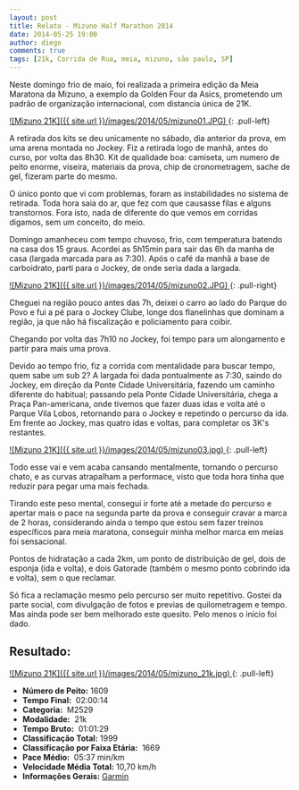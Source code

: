 ```yaml
---
layout: post
title: Relato - Mizuno Half Marathon 2014
date: 2014-05-25 19:00
author: diego
comments: true
tags: [21k, Corrida de Rua, meia, mizuno, são paulo, SP]
---
```

Neste domingo frio de maio, foi realizada a primeira edição da Meia Maratona da Mizuno, a exemplo da Golden Four da Asics, prometendo um padrão de organização internacional, com distancia única de 21K.

<a href="/images/2014/05/mizuno01.JPG">
![Mizuno 21K]({{ site.url }}/images/2014/05/mizuno01.JPG)
</a>
{: .pull-left}

A retirada dos kits se deu unicamente no sábado, dia anterior da prova, em uma arena montada no Jockey. Fiz a retirada logo de manhã, antes do curso, por volta das 8h30. Kit de qualidade boa: camiseta, um numero de peito enorme, viseira, materiais da prova, chip de cronometragem, sache de gel, fizeram parte do mesmo.

O único ponto que vi com problemas, foram as instabilidades no sistema de retirada. Toda hora saia do ar, que fez com que causasse filas e alguns transtornos. Fora isto, nada de diferente do que vemos em corridas digamos, sem um conceito, do meio.

Domingo amanheceu com tempo chuvoso, frio, com temperatura batendo na casa dos 15 graus. Acordei as 5h15min para sair das 6h da manha de casa (largada marcada para as 7:30). Após o café da manhã a base de carboidrato, parti para o Jockey, de onde seria dada a largada.

<a href="/images/2014/05/mizuno02.JPG">
![Mizuno 21K]({{ site.url }}/images/2014/05/mizuno02.JPG)
</a>
{: .pull-right}

Cheguei na região pouco antes das 7h, deixei o carro ao lado do Parque do Povo e fui a pé para o Jockey Clube, longe dos flanelinhas que dominam a região, ja que não há fiscalização e policiamento para coibir.

Chegando por volta das 7h10 no Jockey, foi tempo para um alongamento e partir para mais uma prova.

Devido ao tempo frio, fiz a corrida com mentalidade para buscar tempo, quem sabe um sub 2? A largada foi dada pontualmente as 7:30, saindo do Jockey, em direção da Ponte Cidade Universitária, fazendo um caminho diferente do habitual; passando pela Ponte Cidade Universitária, chega a Praça Pan-americana, onde tivemos que fazer duas idas e volta até o Parque Vila Lobos, retornando para o Jockey e repetindo o percurso da ida. Em frente ao Jockey, mas quatro idas e voltas, para completar os 3K's restantes.

<a href="/images/2014/05/mizuno03.jpg">
![Mizuno 21K]({{ site.url }}/images/2014/05/mizuno03.jpg)
</a>
{: .pull-left}

Todo esse vai e vem acaba cansando mentalmente, tornando o percurso chato, e as curvas atrapalham a performace, visto que toda hora tinha que reduzir para pegar uma mais fechada.

Tirando este peso mental, consegui ir forte até a metade do percurso e apertar mais o pace na segunda parte da prova e conseguir cravar a marca de 2 horas, considerando ainda o tempo que estou sem fazer treinos específicos para meia maratona, conseguir minha melhor marca em meias foi sensacional.

Pontos de hidratação a cada 2km, um ponto de distribuição de gel, dois de esponja (ida e volta), e dois Gatorade (também o mesmo ponto cobrindo ida e volta), sem o que reclamar.

Só fica a reclamação mesmo pelo percurso ser muito repetitivo. Gostei da parte social, com divulgação de fotos e previas de quilometragem e tempo. Mas ainda pode ser bem melhorado este quesito. Pelo menos o início foi dado.

## Resultado:

<a href="/images/2014/05/mizuno_21k_big.JPG">
![Mizuno 21K]({{ site.url }}/images/2014/05/mizuno_21k.jpg)
</a>
{: .pull-left}

* **Número de Peito:**  1609
* **Tempo Final:**  02:00:14
* **Categoria:**  M2529
* **Modalidade:**  21k
* **Tempo Bruto:**  01:01:29
* **Classificação Total:**  1999
* **Classificação por Faixa Etária:**  1669
* **Pace Médio:**  05:37 min/km
* **Velocidade Média Total:**  10,70 km/h
* **Informações Gerais:** <a href="http://connect.garmin.com/activity/507106420" target="_blank">Garmin</a>
